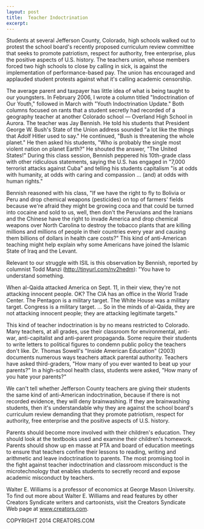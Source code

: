 ```yaml
---
layout: post
title:  Teacher Indoctrination
excerpt:
---
```


Students at several Jefferson County, Colorado, high schools walked out to protest the school board's recently proposed curriculum review committee that seeks to promote patriotism, respect for authority, free enterprise, plus the positive aspects of U.S. history. The teachers union, whose members forced two high schools to close by calling in sick, is against the implementation of performance-based pay. The union has encouraged and applauded student protests against what it's calling academic censorship.

The average parent and taxpayer has little idea of what is being taught to our youngsters. In February 2006, I wrote a column titled "Indoctrination of Our Youth," followed in March with "Youth Indoctrination Update." Both columns focused on rants that a student secretly had recorded of a geography teacher at another Colorado school — Overland High School in Aurora. The teacher was Jay Bennish. He told his students that President George W. Bush's State of the Union address sounded "a lot like the things that Adolf Hitler used to say." He continued, "Bush is threatening the whole planet." He then asked his students, "Who is probably the single most violent nation on planet Earth?" He shouted the answer, "The United States!" During this class session, Bennish peppered his 10th-grade class with other ridiculous statements, saying the U.S. has engaged in "7,000 terrorist attacks against Cuba" and telling his students capitalism "is at odds with humanity, at odds with caring and compassion ... (and) at odds with human rights."

Bennish reasoned with his class, "If we have the right to fly to Bolivia or Peru and drop chemical weapons (pesticides) on top of farmers' fields because we're afraid they might be growing coca and that could be turned into cocaine and sold to us, well, then don't the Peruvians and the Iranians and the Chinese have the right to invade America and drop chemical weapons over North Carolina to destroy the tobacco plants that are killing millions and millions of people in their countries every year and causing them billions of dollars in health care costs?" This kind of anti-American teaching might help explain why some Americans have joined the Islamic State of Iraq and the Levant.

Relevant to our struggle with ISIL is this observation by Bennish, reported by columnist Todd Manzi (http://tinyurl.com/nv2hedm): "You have to understand something.

 When al-Qaida attacked America on Sept. 11, in their view, they're not attacking innocent people. OK? The CIA has an office in the World Trade Center. The Pentagon is a military target. The White House was a military target. Congress is a military target. ... So in the minds of al-Qaida, they are not attacking innocent people; they are attacking legitimate targets."

This kind of teacher indoctrination is by no means restricted to Colorado. Many teachers, at all grades, use their classroom for environmental, anti-war, anti-capitalist and anti-parent propaganda. Some require their students to write letters to political figures to condemn public policy the teachers don't like. Dr. Thomas Sowell's "Inside American Education" (2003) documents numerous ways teachers attack parental authority. Teachers have asked third-graders, "How many of you ever wanted to beat up your parents?" In a high-school health class, students were asked, "How many of you hate your parents?"

We can't tell whether Jefferson County teachers are giving their students the same kind of anti-American indoctrination, because if there is not recorded evidence, they will deny brainwashing. If they are brainwashing students, then it's understandable why they are against the school board's curriculum review demanding that they promote patriotism, respect for authority, free enterprise and the positive aspects of U.S. history.

Parents should become more involved with their children's education. They should look at the textbooks used and examine their children's homework. Parents should show up en masse at PTA and board of education meetings to ensure that teachers confine their lessons to reading, writing and arithmetic and leave indoctrination to parents. The most promising tool in the fight against teacher indoctrination and classroom misconduct is the microtechnology that enables students to secretly record and expose academic misconduct by teachers.

Walter E. Williams is a professor of economics at George Mason University. To find out more about Walter E. Williams and read features by other Creators Syndicate writers and cartoonists, visit the Creators Syndicate Web page at www.creators.com.

COPYRIGHT 2014 CREATORS.COM
